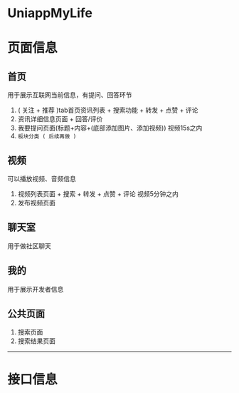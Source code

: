 # UniappMyLife

# 页面信息

## 首页
用于展示互联网当前信息，有提问、回答环节
1. ( 关注 + 推荐 )tab首页资讯列表 + 搜索功能 + 转发 + 点赞 + 评论     
2. 资讯详细信息页面 + 回答/评价 
3. 我要提问页面(标题+内容+(底部添加图片、添加视频))   视频15s之内
4. `板块分类 ( 后续再做 )`

## 视频
可以播放视频、音频信息
1. 视频列表页面 + 搜索 + 转发 + 点赞 + 评论   视频5分钟之内
2. 发布视频页面

## 聊天室
用于做社区聊天

## 我的
用于展示开发者信息

## 公共页面
1. 搜索页面
2. 搜索结果页面

----

# 接口信息



